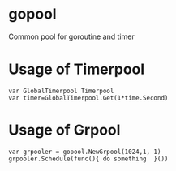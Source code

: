 # gopool
Common pool for goroutine and timer
# Usage of Timerpool
```
var GlobalTimerpool Timerpool
var timer=GlobalTimerpool.Get(1*time.Second)
```

# Usage of Grpool
```
var grpooler = gopool.NewGrpool(1024,1, 1)
grpooler.Schedule(func(){ do something  }())
```
